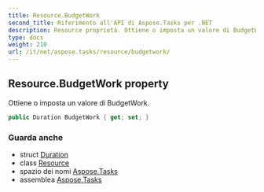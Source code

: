 ```yaml
---
title: Resource.BudgetWork
second_title: Riferimento all'API di Aspose.Tasks per .NET
description: Resource proprietà. Ottiene o imposta un valore di BudgetWork.
type: docs
weight: 210
url: /it/net/aspose.tasks/resource/budgetwork/
---
```

## Resource.BudgetWork property

Ottiene o imposta un valore di BudgetWork.

```csharp
public Duration BudgetWork { get; set; }
```

### Guarda anche

* struct [Duration](../../duration/)
* class [Resource](../)
* spazio dei nomi [Aspose.Tasks](../../resource/)
* assemblea [Aspose.Tasks](../../../)


